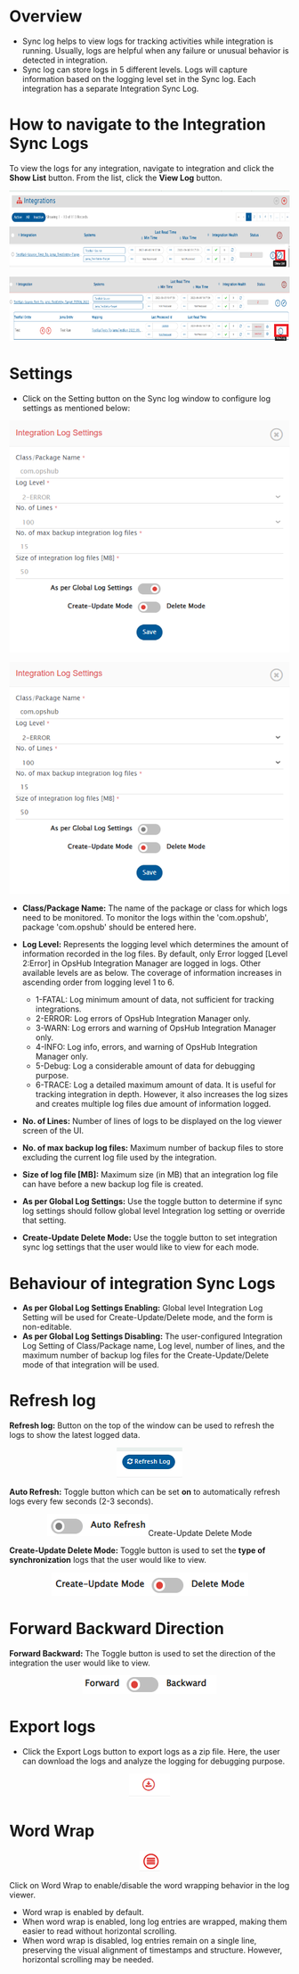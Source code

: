 # Overview

- Sync log helps to view logs for tracking activities while integration is running. Usually, logs are helpful when any failure or unusual behavior is detected in integration.
- Sync log can store logs in 5 different levels. Logs will capture information based on the logging level set in the Sync log. Each integration has a separate Integration Sync Log.

# How to navigate to the Integration Sync Logs

To view the logs for any integration, navigate to integration and click the **Show List** button. From the list, click the **View Log** button.  
<p align="center">
  <img src="../../assets/Synclog1.png"/>
</p>

<p align="center">
  <img src="../../assets/Synclog1a.png"/>
</p>

# Settings

- Click on the Setting button on the Sync log window to configure log settings as mentioned below:  
 <p align="center">
  <img src="../../assets/Synclog10.png"/>
</p>

<p align="center">
  <img src="../../assets/Synclog11.png"/>
</p>


- **Class/Package Name:** The name of the package or class for which logs need to be monitored. To monitor the logs within the 'com.opshub', package 'com.opshub' should be entered here.

- **Log Level:** Represents the logging level which determines the amount of information recorded in the log files. By default, only Error logged [Level 2:Error] in OpsHub Integration Manager are logged in logs. Other available levels are as below. The coverage of information increases in ascending order from logging level 1 to 6.
  - 1-FATAL: Log minimum amount of data, not sufficient for tracking integrations.
  - 2-ERROR: Log errors of OpsHub Integration Manager only.
  - 3-WARN: Log errors and warning of OpsHub Integration Manager only.
  - 4-INFO: Log info, errors, and warning of OpsHub Integration Manager only.
  - 5-Debug: Log a considerable amount of data for debugging purpose.
  - 6-TRACE: Log a detailed maximum amount of data. It is useful for tracking integration in depth. However, it also increases the log sizes and creates multiple log files due amount of information logged.

- **No. of Lines:** Number of lines of logs to be displayed on the log viewer screen of the UI.

- **No. of max backup log files:** Maximum number of backup files to store excluding the current log file used by the integration.

- **Size of log file [MB]:** Maximum size (in MB) that an integration log file can have before a new backup log file is created.

- **As per Global Log Settings:** Use the toggle button to determine if sync log settings should follow global level Integration log setting or override that setting.

- **Create-Update Delete Mode:** Use the toggle button to set integration sync log settings that the user would like to view for each mode.

# Behaviour of integration Sync Logs

- **As per Global Log Settings Enabling:** Global level Integration Log Setting will be used for Create-Update/Delete mode, and the form is non-editable.
- **As per Global Log Settings Disabling:** The user-configured Integration Log Setting of Class/Package name, Log level, number of lines, and the maximum number of backup log files for the Create-Update/Delete mode of that integration will be used.

# Refresh log

**Refresh log:** Button on the top of the window can be used to refresh the logs to show the latest logged data.  
<p align="center">
  <img src="../../assets/Synclog3.png"/>
</p>

**Auto Refresh:** Toggle button which can be set **on** to automatically refresh logs every few seconds (2-3 seconds).  
<p align="center">
  <img src="../../assets/Synclog4.png" alt="Synclog4/>
</p>


# Create-Update Delete Mode

**Create-Update Delete Mode:** Toggle button is used to set the **type of synchronization** logs that the user would like to view.  
<p align="center">
  <img src="../../assets/Synclog5.png"/>
</p>


# Forward Backward Direction

**Forward Backward:** The Toggle button is used to set the direction of the integration the user would like to view.  
<p align="center">
  <img src="../../assets/Synclog6.png"/>
</p>


# Export logs

- Click the Export Logs button to export logs as a zip file. Here, the user can download the logs and analyze the logging for debugging purpose.  
<p align="center">
  <img src="../../assets/Synclog7.png"/>
</p>


# Word Wrap
<p align="center">
  <img src="../../assets/Systemlog-wordwrap.png" />
</p>


Click on Word Wrap to enable/disable the word wrapping behavior in the log viewer.

- Word wrap is enabled by default.
- When word wrap is enabled, long log entries are wrapped, making them easier to read without horizontal scrolling.
- When word wrap is disabled, log entries remain on a single line, preserving the visual alignment of timestamps and structure. However, horizontal scrolling may be needed.



